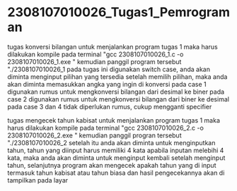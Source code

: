 # 2308107010026_Tugas1_Pemrograman

tugas konversi bilangan
untuk menjalankan program tugas 1 maka harus dilakukan kompile pada terminal "gcc 2308107010026_1.c -o 2308107010026_1.exe "
kemudian panggil program tersebut "./2308107010026_1
pada tugas ini digunakan switch case, anda akan diminta menginput pilihan yang tersedia
setelah memilih pilihan, maka anda akan diminta memasukkan angka yang ingin di konversi
pada case 1 digunakan rumus untuk mengkonversi bilangan dari desimal ke biner
pada case 2 digunakan rumus untuk mengkonversi bilangan dari biner ke desimal
pada case 3 dan 4 tidak diperlukan rumus, cukup mengganti specifier

tugas mengecek tahun kabisat
untuk menjalankan program tugas 1 maka harus dilakukan kompile pada terminal "gcc 2308107010026_2.c -o 2308107010026_2.exe "
kemudian panggil progran tersebut "./2308107010026_2
setelah itu anda akan diminta untuk menginputkan tahun, tahun yang diinput harus memiliki 4 kata
apabila inputan melebihi 4 kata, maka anda akan diminta untuk menginput kembali
setelah menginput tahun, selanjutnya program akan mengecek apakah tahun yang di input termasuk tahun kabisat atau tahun biasa
dan hasil pengecekannya akan di tampilkan pada layar
